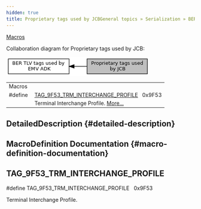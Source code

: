 ```yaml
---
hidden: true
title: Proprietary tags used by JCBGeneral topics » Serialization » BER TLV tags used by EMV ADK
---
```


[Macros](#define-members)

Collaboration diagram for Proprietary tags used by JCB:

![](group___j_k___t_a_g_s.png)

|  |  |
|----|----|
| Macros |  |
| #define  | [TAG_9F53_TRM_INTERCHANGE_PROFILE](#ga46908b906437ae7972c9a6aa93f0678c)   0x9F53 |
|   | Terminal Interchange Profile. [More\...](#ga46908b906437ae7972c9a6aa93f0678c)<br/> |

## DetailedDescription {#detailed-description}

## MacroDefinition Documentation {#macro-definition-documentation}

## TAG_9F53_TRM_INTERCHANGE_PROFILE <a href="#ga46908b906437ae7972c9a6aa93f0678c" id="ga46908b906437ae7972c9a6aa93f0678c"></a>

<p>#define TAG_9F53_TRM_INTERCHANGE_PROFILE   0x9F53</p>

Terminal Interchange Profile.
